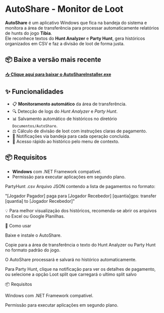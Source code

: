 # AutoShare - Monitor de Loot

**AutoShare** é um aplicativo Windows que fica na bandeja do sistema e monitora a área de transferência para processar automaticamente relatórios de hunts do jogo **Tibia**.  
Ele reconhece textos do **Hunt Analyzer** e **Party Hunt**, gera históricos organizados em CSV e faz a divisão de loot de forma justa.

## 📦 Baixe a versão mais recente
[📥 **Clique aqui para baixar o AutoShareInstaller.exe**](https://github.com/Grodrigues1998/AutoShare/releases/download/v1.1.1/AutoShareInstaller.exe)

## ✨ Funcionalidades

- 📋 **Monitoramento automático** da área de transferência.
- 🔍 Detecção de logs do *Hunt Analyzer* e *Party Hunt*.
- 📊 Salvamento automático de históricos no diretório `Documentos/AutoShare`.
- ⚖️ Cálculo de divisão de loot com instruções claras de pagamento.
- 💬 Notificações via bandeja para cada operação concluída.
- 📂 Acesso rápido ao histórico pelo menu de contexto.


## 📦 Requisitos

- **Windows** com .NET Framework compatível.
- Permissão para executar aplicações em segundo plano.

PartyHunt <data>.csv
Arquivo JSON contendo a lista de pagamentos no formato:

"[Jogador Pagador] paga para [Jogador Recebedor] [quantia]gps: transfer [quantia] to [Jogador Recebedor]"


💡 Para melhor visualização dos históricos, recomenda-se abrir os arquivos no Excel ou Google Planilhas.

🚀 Como usar

Baixe e instale o AutoShare.

Copie para a área de transferência o texto do Hunt Analyzer ou Party Hunt no formato padrão do jogo.

O AutoShare processará e salvará no histórico automaticamente.

Para Party Hunt, clique na notificação para ver os detalhes de pagamento, ou selecione a opção Loot split que carregará o ultimo split salvo

📦 Requisitos

Windows com .NET Framework compatível.

Permissão para executar aplicações em segundo plano.
